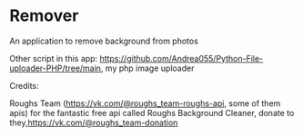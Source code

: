 # Remover
An application to remove background from photos


Other script in this app: https://github.com/Andrea055/Python-File-uploader-PHP/tree/main, my php image uploader

Credits:

Roughs Team (https://vk.com/@roughs_team-roughs-api, some of them apis) for the fantastic free api called Roughs Background Cleaner, donate to they,https://vk.com/@roughs_team-donation

